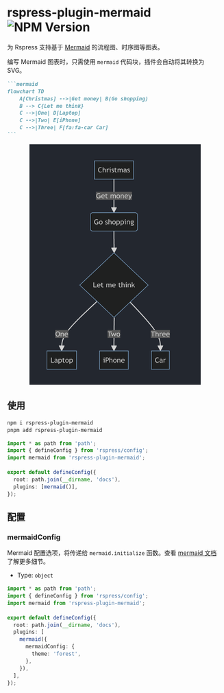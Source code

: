 # rspress-plugin-mermaid ![NPM Version](https://img.shields.io/npm/v/rspress-plugin-mermaid)

为 Rspress 支持基于 [Mermaid](hhttps://mermaid.js.org/#/) 的流程图、时序图等图表。

编写 Mermaid 图表时，只需使用 `mermaid` 代码块，插件会自动将其转换为 SVG。

````markdown
```mermaid
flowchart TD
    A[Christmas] -->|Get money| B(Go shopping)
    B --> C{Let me think}
    C -->|One| D[Laptop]
    C -->|Two| E[iPhone]
    C -->|Three| F[fa:fa-car Car]
```
````

<div align="center">
  <img src="./image.png" alt="sample" width="400" height="560" />
</div>

## 使用

```bash
npm i rspress-plugin-mermaid
pnpm add rspress-plugin-mermaid
```

```ts
import * as path from 'path';
import { defineConfig } from 'rspress/config';
import mermaid from 'rspress-plugin-mermaid';

export default defineConfig({
  root: path.join(__dirname, 'docs'),
  plugins: [mermaid()],
});
```

## 配置

### mermaidConfig

Mermaid 配置选项，将传递给 `mermaid.initialize` 函数。查看 [mermaid 文档](https://mermaid.js.org/config/schema-docs/config.html) 了解更多细节。

- Type: `object`

```ts
import * as path from 'path';
import { defineConfig } from 'rspress/config';
import mermaid from 'rspress-plugin-mermaid';

export default defineConfig({
  root: path.join(__dirname, 'docs'),
  plugins: [
    mermaid({
      mermaidConfig: {
        theme: 'forest',
      },
    }),
  ],
});
```
